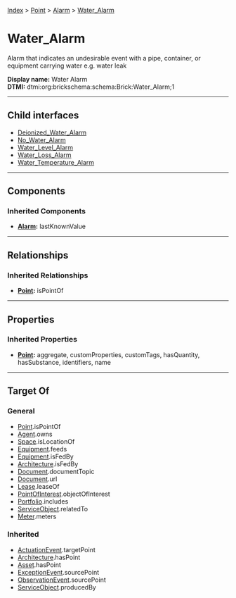 [Index](../../../index.md) > [Point](../../Point.md) > [Alarm](../Alarm.md) > [Water_Alarm](#)
# Water_Alarm

Alarm that indicates an undesirable event with a pipe, container, or equipment carrying water e.g. water leak


**Display name:** Water Alarm<br />
**DTMI:** dtmi:org:brickschema:schema:Brick:Water_Alarm;1

---

## Child interfaces
* [Deionized_Water_Alarm](Deionized-.md)
* [No_Water_Alarm](No-.md)
* [Water_Level_Alarm](Water_Level_Alarm/Water_Level_Alarm.md)
* [Water_Loss_Alarm](Water_Loss_Alarm.md)
* [Water_Temperature_Alarm](Water_Temperature_Alarm/Water_Temperature_Alarm.md)

---

## Components

### Inherited Components
* **[Alarm](../Alarm.md):** lastKnownValue

---

## Relationships

### Inherited Relationships
* **[Point](../../Point.md):** isPointOf

---

## Properties

### Inherited Properties
* **[Point](../../Point.md):** aggregate, customProperties, customTags, hasQuantity, hasSubstance, identifiers, name

---

## Target Of
### General
* [Point](../../Point.md).isPointOf
* [Agent](../../../Agent/Agent.md).owns
* [Space](../../../Space/Space.md).isLocationOf
* [Equipment](../../../Asset/Equipment/Equipment.md).feeds
* [Equipment](../../../Asset/Equipment/Equipment.md).isFedBy
* [Architecture](../../../Space/Architecture/Architecture.md).isFedBy
* [Document](../../../Information/Document/Document.md).documentTopic
* [Document](../../../Information/Document/Document.md).url
* [Lease](../../../Event/Lease.md).leaseOf
* [PointOfInterest](../../../Information/PointOfInterest.md).objectOfInterest
* [Portfolio](../../../Collection/Portfolio.md).includes
* [ServiceObject](../../../Information/ServiceObject/ServiceObject.md).relatedTo
* [Meter](../../../Asset/Equipment/Meter/Meter.md).meters
### Inherited
* [ActuationEvent](../../../Event/Point-/ActuationEvent.md).targetPoint
* [Architecture](../../../Space/Architecture/Architecture.md).hasPoint
* [Asset](../../../Asset/Asset.md).hasPoint
* [ExceptionEvent](../../../Event/Point-/ExceptionEvent.md).sourcePoint
* [ObservationEvent](../../../Event/Point-/ObservationEvent/ObservationEvent.md).sourcePoint
* [ServiceObject](../../../Information/ServiceObject/ServiceObject.md).producedBy
